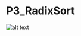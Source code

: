 # P3_RadixSort

![alt text](https://cdn.programiz.com/sites/tutorial2program/files/Radix-sort-one.png)
